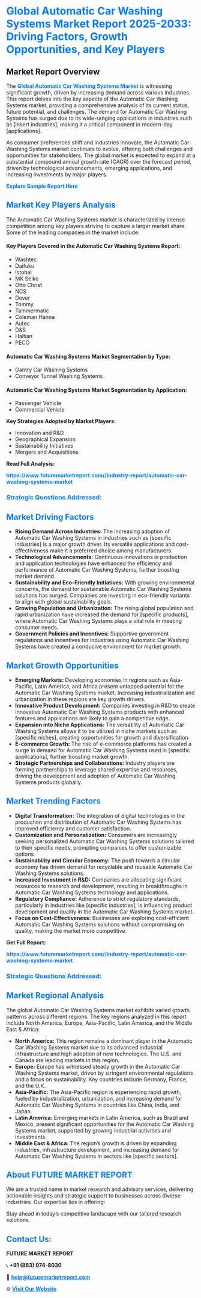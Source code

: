 <h1 style="color: #007BFF;">Global Automatic Car Washing Systems Market Report 2025-2033: Driving Factors, Growth Opportunities, and Key Players</h1>

<section id="overview">
<h2>Market Report Overview</h2>
<p>The <a href="https://www.futuremarketreport.com//industry-report/automatic-car-washing-systems-market" style="color: #007BFF; text-decoration: none;"><strong>Global Automatic Car Washing Systems Market</strong></a> is witnessing significant growth, driven by increasing demand across various industries. This report delves into the key aspects of the Automatic Car Washing Systems market, providing a comprehensive analysis of its current status, future potential, and challenges. The demand for Automatic Car Washing Systems has surged due to its wide-ranging applications in industries such as [insert industries], making it a critical component in modern-day [applications].</p>
<p>As consumer preferences shift and industries innovate, the Automatic Car Washing Systems market continues to evolve, offering both challenges and opportunities for stakeholders. The global market is expected to expand at a substantial compound annual growth rate (CAGR) over the forecast period, driven by technological advancements, emerging applications, and increasing investments by major players.</p>
</section>

<section id="overview">
<p><a href="https://www.futuremarketreport.com//request-sample/reportId=57214" style="color: #007BFF; text-decoration: none;"><strong>Explore Sample Report Here</strong></a></p>
</section>

<section id="key-players">
<h2 style="color: #007BFF;">Market Key Players Analysis</h2>
<p>The Automatic Car Washing Systems market is characterized by intense competition among key players striving to capture a larger market share. Some of the leading companies in the market include:</p>
<h4>Key Players Covered in the Automatic Car Washing Systems Report:</h4>
<ul><li>Washtec</li><li>Daifuku</li><li>Istobal</li><li>MK Seiko</li><li>Otto Christ</li><li>NCS</li><li>Dover</li><li>Tommy</li><li>Tammermatic</li><li>Coleman Hanna</li><li>Autec</li><li>D&amp;S</li><li>Haitian</li><li>PECO</li></ul>
<h4>Automatic Car Washing Systems Market Segmentation by Type:</h4>
<ul><li>Gantry Car Washing Systems</li><li>Conveyor Tunnel Washing Systems</li></ul>

<h4>Automatic Car Washing Systems Market Segmentation by Application:</h4>
<ul><li>Passenger Vehicle</li><li>Commercial Vehicle</li></ul>
<p><strong>Key Strategies Adopted by Market Players:</strong></p>
<ul>
<li>Innovation and R&D</li>
<li>Geographical Expansion</li>
<li>Sustainability Initiatives</li>
<li>Mergers and Acquisitions</li>
</ul>
</section>

<section>
<p><strong>Read Full Analysis: </strong></p><a href="https://www.futuremarketreport.com//industry-report/automatic-car-washing-systems-market" style="color: #007BFF; text-decoration: none;"><strong>https://www.futuremarketreport.com//industry-report/automatic-car-washing-systems-market</strong></a>
<h3 style="color: #007BFF;">Strategic Questions Addressed:</h3>
</section>

<section id="driving-factors">
<h2 style="color: #007BFF;">Market Driving Factors</h2>
<ul>
<li><strong>Rising Demand Across Industries:</strong> The increasing adoption of Automatic Car Washing Systems in industries such as [specific industries] is a major growth driver. Its versatile applications and cost-effectiveness make it a preferred choice among manufacturers.</li>
<li><strong>Technological Advancements:</strong> Continuous innovations in production and application technologies have enhanced the efficiency and performance of Automatic Car Washing Systems, further boosting market demand.</li>
<li><strong>Sustainability and Eco-Friendly Initiatives:</strong> With growing environmental concerns, the demand for sustainable Automatic Car Washing Systems solutions has surged. Companies are investing in eco-friendly variants to align with global sustainability goals.</li>
<li><strong>Growing Population and Urbanization:</strong> The rising global population and rapid urbanization have increased the demand for [specific products], where Automatic Car Washing Systems plays a vital role in meeting consumer needs.</li>
<li><strong>Government Policies and Incentives:</strong> Supportive government regulations and incentives for industries using Automatic Car Washing Systems have created a conducive environment for market growth.</li>
</ul>
</section>

<section id="growth-opportunities">
<h2 style="color: #007BFF;">Market Growth Opportunities</h2>
<ul>
<li><strong>Emerging Markets:</strong> Developing economies in regions such as Asia-Pacific, Latin America, and Africa present untapped potential for the Automatic Car Washing Systems market. Increasing industrialization and urbanization in these regions are key growth drivers.</li>
<li><strong>Innovative Product Development:</strong> Companies investing in R&D to create innovative Automatic Car Washing Systems products with enhanced features and applications are likely to gain a competitive edge.</li>
<li><strong>Expansion into Niche Applications:</strong> The versatility of Automatic Car Washing Systems allows it to be utilized in niche markets such as [specific niches], creating opportunities for growth and diversification.</li>
<li><strong>E-commerce Growth:</strong> The rise of e-commerce platforms has created a surge in demand for Automatic Car Washing Systems used in [specific applications], further boosting market growth.</li>
<li><strong>Strategic Partnerships and Collaborations:</strong> Industry players are forming partnerships to leverage shared expertise and resources, driving the development and adoption of Automatic Car Washing Systems products globally.</li>
</ul>
</section>

<section id="trending-factors">
<h2 style="color: #007BFF;">Market Trending Factors</h2>
<ul>
<li><strong>Digital Transformation:</strong> The integration of digital technologies in the production and distribution of Automatic Car Washing Systems has improved efficiency and customer satisfaction.</li>
<li><strong>Customization and Personalization:</strong> Consumers are increasingly seeking personalized Automatic Car Washing Systems solutions tailored to their specific needs, prompting companies to offer customizable options.</li>
<li><strong>Sustainability and Circular Economy:</strong> The push towards a circular economy has driven demand for recyclable and reusable Automatic Car Washing Systems solutions.</li>
<li><strong>Increased Investment in R&D:</strong> Companies are allocating significant resources to research and development, resulting in breakthroughs in Automatic Car Washing Systems technology and applications.</li>
<li><strong>Regulatory Compliance:</strong> Adherence to strict regulatory standards, particularly in industries like [specific industries], is influencing product development and quality in the Automatic Car Washing Systems market.</li>
<li><strong>Focus on Cost-Effectiveness:</strong> Businesses are exploring cost-efficient Automatic Car Washing Systems solutions without compromising on quality, making the market more competitive.</li>
</ul>
</section>

<section>
<p><strong>Get Full Report: </strong></p><a href="https://www.futuremarketreport.com//industry-report/automatic-car-washing-systems-market" style="color: #007BFF; text-decoration: none;"><strong>https://www.futuremarketreport.com//industry-report/automatic-car-washing-systems-market</strong></a>
<h3 style="color: #007BFF;">Strategic Questions Addressed:</h3>
</section>


<section id="regional-analysis">
<h2 style="color: #007BFF;">Market Regional Analysis</h2>
<p>The global Automatic Car Washing Systems market exhibits varied growth patterns across different regions. The key regions analyzed in this report include North America, Europe, Asia-Pacific, Latin America, and the Middle East & Africa:</p>
<ul>
<li><strong>North America:</strong> This region remains a dominant player in the Automatic Car Washing Systems market due to its advanced industrial infrastructure and high adoption of new technologies. The U.S. and Canada are leading markets in this region.</li>
<li><strong>Europe:</strong> Europe has witnessed steady growth in the Automatic Car Washing Systems market, driven by stringent environmental regulations and a focus on sustainability. Key countries include Germany, France, and the U.K.</li>
<li><strong>Asia-Pacific:</strong> The Asia-Pacific region is experiencing rapid growth, fueled by industrialization, urbanization, and increasing demand for Automatic Car Washing Systems in countries like China, India, and Japan.</li>
<li><strong>Latin America:</strong> Emerging markets in Latin America, such as Brazil and Mexico, present significant opportunities for the Automatic Car Washing Systems market, supported by growing industrial activities and investments.</li>
<li><strong>Middle East & Africa:</strong> The region’s growth is driven by expanding industries, infrastructure development, and increasing demand for Automatic Car Washing Systems in sectors like [specific sectors].</li>
</ul>
</section>

<footer>
<h2 style="color: #007BFF;">About FUTURE MARKET REPORT</h2>
<p>We are a trusted name in market research and advisory services, delivering actionable insights and strategic support to businesses across diverse industries. Our expertise lies in offering:</p>

<p>Stay ahead in today’s competitive landscape with our tailored research solutions.</p>

<h2 style="color: #007BFF;">Contact Us:</h2>
<p><strong>FUTURE MARKET REPORT</strong></p>
<p>📞 <strong>+91 (883) 074-8030</strong></p>
<p>📧 <strong><a href="mailto:help@futuremarketreport.com" style="color: #007BFF;">help@futuremarketreport.com</a></strong></p>
<p>🌐 <strong><a href="https://www.futuremarketreport.com/" style="color: #007BFF;">Visit Our Website</a></strong></p>
</footer>